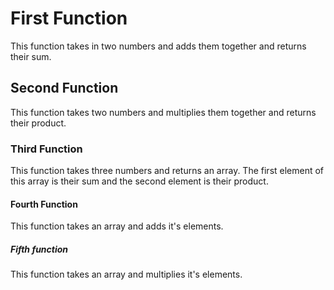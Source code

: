 # First Function
This function takes in two numbers and adds them together and returns their sum.
## Second Function
This function takes two numbers and multiplies them together and returns their product.
### Third Function
This function takes three numbers and returns an array. The first element of this array is their sum and the second element is their product.
#### Fourth Function
This function takes an array and adds it's elements.
##### Fifth function
This function takes an array and multiplies it's elements.
